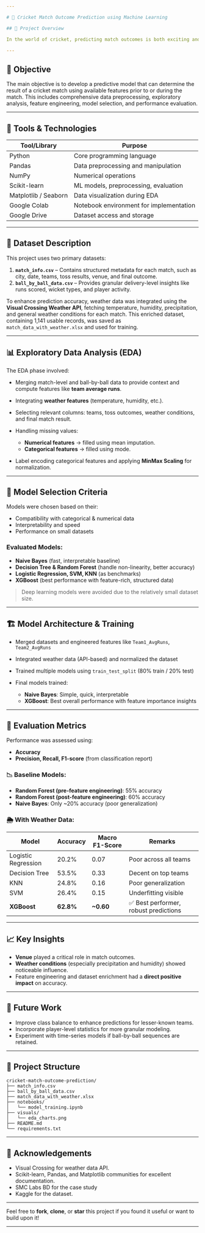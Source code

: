 ```yaml
---

# 🏏 Cricket Match Outcome Prediction using Machine Learning

## 📌 Project Overview

In the world of cricket, predicting match outcomes is both exciting and challenging. This project aims to build a machine learning model that predicts the outcome of cricket matches using structured match metadata, ball-by-ball data, and real-world environmental conditions like weather. It simulates a real-world sports analytics use case that could benefit fans, broadcasters, and strategists alike.

---
```


## 🎯 Objective

The main objective is to develop a predictive model that can determine the result of a cricket match using available features prior to or during the match. This includes comprehensive data preprocessing, exploratory analysis, feature engineering, model selection, and performance evaluation.

---

## 🧰 Tools & Technologies

| Tool/Library         | Purpose                                 |
| -------------------- | --------------------------------------- |
| Python               | Core programming language               |
| Pandas               | Data preprocessing and manipulation     |
| NumPy                | Numerical operations                    |
| Scikit-learn         | ML models, preprocessing, evaluation    |
| Matplotlib / Seaborn | Data visualization during EDA           |
| Google Colab         | Notebook environment for implementation |
| Google Drive         | Dataset access and storage              |

---

## 📁 Dataset Description

This project uses two primary datasets:

1. **`match_info.csv`** – Contains structured metadata for each match, such as city, date, teams, toss results, venue, and final outcome.
2. **`ball_by_ball_data.csv`** – Provides granular delivery-level insights like runs scored, wicket types, and player activity.

To enhance prediction accuracy, weather data was integrated using the **Visual Crossing Weather API**, fetching temperature, humidity, precipitation, and general weather conditions for each match. This enriched dataset, containing 1,141 usable records, was saved as `match_data_with_weather.xlsx` and used for training.

---

## 📊 Exploratory Data Analysis (EDA)

The EDA phase involved:

* Merging match-level and ball-by-ball data to provide context and compute features like **team average runs**.
* Integrating **weather features** (temperature, humidity, etc.).
* Selecting relevant columns: teams, toss outcomes, weather conditions, and final match result.
* Handling missing values:

  * **Numerical features** → filled using mean imputation.
  * **Categorical features** → filled using mode.
* Label encoding categorical features and applying **MinMax Scaling** for normalization.

---

## 🧠 Model Selection Criteria

Models were chosen based on their:

* Compatibility with categorical & numerical data
* Interpretability and speed
* Performance on small datasets

### Evaluated Models:

* **Naive Bayes** (fast, interpretable baseline)
* **Decision Tree & Random Forest** (handle non-linearity, better accuracy)
* **Logistic Regression, SVM, KNN** (as benchmarks)
* **XGBoost** (best performance with feature-rich, structured data)

> Deep learning models were avoided due to the relatively small dataset size.

---

## 🏗️ Model Architecture & Training

* Merged datasets and engineered features like `Team1_AvgRuns`, `Team2_AvgRuns`
* Integrated weather data (API-based) and normalized the dataset
* Trained multiple models using `train_test_split` (80% train / 20% test)
* Final models trained:

  * **Naive Bayes**: Simple, quick, interpretable
  * **XGBoost**: Best overall performance with feature importance insights

---

## 🧪 Evaluation Metrics

Performance was assessed using:

* **Accuracy**
* **Precision, Recall, F1-score** (from classification report)

### 📉 Baseline Models:

* **Random Forest (pre-feature engineering)**: 55% accuracy
* **Random Forest (post-feature engineering)**: 60% accuracy
* **Naive Bayes**: Only \~20% accuracy (poor generalization)

### 🌦️ With Weather Data:

| Model               | Accuracy  | Macro F1-Score | Remarks                              |
| ------------------- | --------- | -------------- | ------------------------------------ |
| Logistic Regression | 20.2%     | 0.07           | Poor across all teams                |
| Decision Tree       | 53.5%     | 0.33           | Decent on top teams                  |
| KNN                 | 24.8%     | 0.16           | Poor generalization                  |
| SVM                 | 26.4%     | 0.15           | Underfitting visible                 |
| **XGBoost**         | **62.8%** | **\~0.60**     | ✅ Best performer, robust predictions |

---

## 📈 Key Insights

* **Venue** played a critical role in match outcomes.
* **Weather conditions** (especially precipitation and humidity) showed noticeable influence.
* Feature engineering and dataset enrichment had a **direct positive impact** on accuracy.

---

## 🚀 Future Work

* Improve class balance to enhance predictions for lesser-known teams.
* Incorporate player-level statistics for more granular modeling.
* Experiment with time-series models if ball-by-ball sequences are retained.

---

## 📂 Project Structure

```
cricket-match-outcome-prediction/
├── match_info.csv
├── ball_by_ball_data.csv
├── match_data_with_weather.xlsx
├── notebooks/
│   └── model_training.ipynb
├── visuals/
│   └── eda_charts.png
├── README.md
└── requirements.txt
```

---

## 🤝 Acknowledgements

* Visual Crossing for weather data API.
* Scikit-learn, Pandas, and Matplotlib communities for excellent documentation.
* SMC Labs BD for the case study
* Kaggle for the dataset.

---

Feel free to **fork**, **clone**, or **star** this project if you found it useful or want to build upon it!

---

